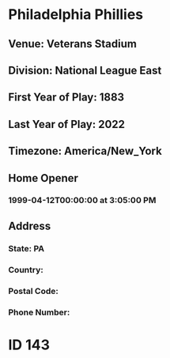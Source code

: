 # Philadelphia Phillies
## Venue: Veterans Stadium
## Division: National League East
## First Year of Play: 1883
## Last Year of Play: 2022
## Timezone: America/New_York
## Home Opener
### 1999-04-12T00:00:00 at 3:05:00 PM
## Address
### 
### State: PA
### Country: 
### Postal Code: 
### Phone Number: 
# ID 143